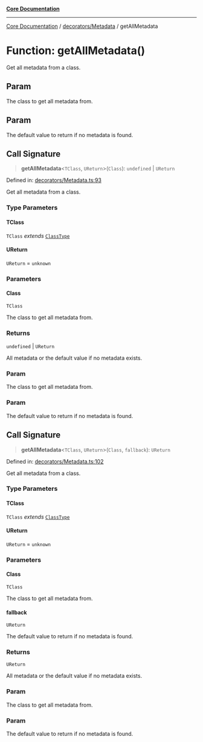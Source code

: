 [**Core Documentation**](../../../README.md)

***

[Core Documentation](../../../README.md) / [decorators/Metadata](../README.md) / getAllMetadata

# Function: getAllMetadata()

Get all metadata from a class.

## Param

The class to get all metadata from.

## Param

The default value to return if no metadata is found.

## Call Signature

> **getAllMetadata**\<`TClass`, `UReturn`\>(`Class`): `undefined` \| `UReturn`

Defined in: [decorators/Metadata.ts:93](https://github.com/stonemjs/core/blob/85781fe5b87769612839dd6b850ba45186d357fa/src/decorators/Metadata.ts#L93)

Get all metadata from a class.

### Type Parameters

#### TClass

`TClass` *extends* [`ClassType`](../../../declarations/type-aliases/ClassType.md)

#### UReturn

`UReturn` = `unknown`

### Parameters

#### Class

`TClass`

The class to get all metadata from.

### Returns

`undefined` \| `UReturn`

All metadata or the default value if no metadata exists.

### Param

The class to get all metadata from.

### Param

The default value to return if no metadata is found.

## Call Signature

> **getAllMetadata**\<`TClass`, `UReturn`\>(`Class`, `fallback`): `UReturn`

Defined in: [decorators/Metadata.ts:102](https://github.com/stonemjs/core/blob/85781fe5b87769612839dd6b850ba45186d357fa/src/decorators/Metadata.ts#L102)

Get all metadata from a class.

### Type Parameters

#### TClass

`TClass` *extends* [`ClassType`](../../../declarations/type-aliases/ClassType.md)

#### UReturn

`UReturn` = `unknown`

### Parameters

#### Class

`TClass`

The class to get all metadata from.

#### fallback

`UReturn`

The default value to return if no metadata is found.

### Returns

`UReturn`

All metadata or the default value if no metadata exists.

### Param

The class to get all metadata from.

### Param

The default value to return if no metadata is found.
